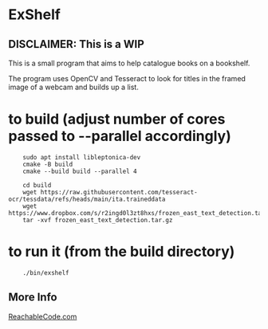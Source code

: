 # ExShelf

## DISCLAIMER: This is a WIP

This is a small program that aims to help catalogue books on a bookshelf.

The program uses OpenCV and Tesseract to look for titles in the framed image of
a webcam and builds up a list.

# to build (adjust number of cores passed to --parallel accordingly)

```
    sudo apt install libleptonica-dev
    cmake -B build
    cmake --build build --parallel 4

    cd build
    wget https://raw.githubusercontent.com/tesseract-ocr/tessdata/refs/heads/main/ita.traineddata
    wget https://www.dropbox.com/s/r2ingd0l3zt8hxs/frozen_east_text_detection.tar.gz
    tar -xvf frozen_east_text_detection.tar.gz
```

# to run it (from the build directory)

```
    ./bin/exshelf
```

## More Info
[ReachableCode.com](https://www.reachablecode.com)
